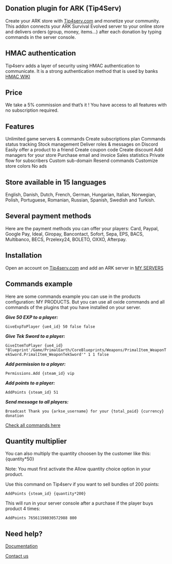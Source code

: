 ## Donation plugin for ARK (Tip4Serv)

Create your ARK store with [Tip4serv.com](https://tip4serv.com/?ads=github) and monetize your community.
This addon connects your ARK Survival Evolved server to your online store and delivers orders (group, money, items...) after each donation by typing commands in the server console.

## HMAC authentication

Tip4serv adds a layer of security using HMAC authentication to communicate. It is a strong authentication method that is used by banks [HMAC WIKI](https://en.wikipedia.org/wiki/HMAC)

## Price

We take a 5% commission and that’s it ! You have access to all features with no subscription required.

## Features

Unlimited game servers & commands
Create subscriptions plan
Commands status tracking
Stock management
Deliver roles & messages on Discord
Easily offer a product to a friend
Create coupon code
Create discount
Add managers for your store
Purchase email and invoice
Sales statistics
Private flow for subscribers
Custom sub-domain
Resend commands
Customize store colors
No ads

## Store available in 15 languages

English, Danish, Dutch, French, German, Hungarian, Italian, Norwegian, Polish, Portuguese, Romanian, Russian, Spanish, Swedish and Turkish.

## Several payment methods

Here are the payment methods you can offer your players: Card, Paypal, Google Pay, Ideal, Giropay, Bancontact, Sofort, Sepa, EPS, BACS, Multibanco, BECS, Przelexy24, BOLETO, OXXO, Afterpay.

## Installation

Open an account on [Tip4serv.com](https://tip4serv.com/?ads=github) and add an ARK server in [MY SERVERS](https://tip4serv.com/dashboard/my-servers)

## Commands example

Here are some commands example you can use in the products configuration: MY PRODUCTS.
But you can use all oxide commands and all commands of the plugins that you have installed on your server.

***Give 50 EXP to a player:***

`GiveExpToPlayer {ue4_id} 50 false false`

***Give Tek Sword to a player:***

`GiveItemToPlayer {ue4_id} "Blueprint'/Game/PrimalEarth/CoreBlueprints/Weapons/PrimalItem_WeaponTekSword.PrimalItem_WeaponTekSword'" 1 1 false`

***Add permission to a player:***

`Permissions.Add {steam_id} vip`

***Add points to a player:***

`AddPoints {steam_id} 51`

***Send message to all players:***

`Broadcast Thank you {arkse_username} for your {total_paid} {currency} donation`

[Check all commands here](https://arkids.net/commands)

## Quantity multiplier

You can also multiply the quantity choosen by the customer like this: {quantity*50}

Note: You must first activate the Allow quantity choice option in your product.

Use this command on Tip4serv if you want to sell bundles of 200 points:

`AddPoints {steam_id} {quantity*200}`

This will run in your server console after a purchase if the player buys product 4 times:

`AddPoints 76561198030572988 800`

## Need help?

[Documentation](https://docs.tip4serv.com)

[Contact us](https://tip4serv.com/contact)
